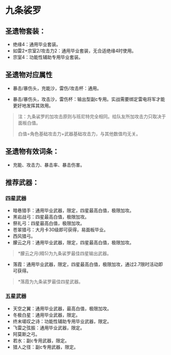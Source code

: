 # 九条裟罗

## 圣遗物套装：
- 绝缘4：通用毕业套装。
- 如雷2+宗室2/攻击力2：通用毕业套装，无合适绝缘4时使用。
- 宗室4：功能性辅助专用毕业套装。

## 圣遗物对应属性

- 暴击/暴伤头，充能沙，雷伤/攻击杯：通用。

- 暴击/暴伤头，攻击沙，雷伤杯：输出型副c专用。实战需要绑定雷电将军才能更好地发挥其效用。

>注：九条裟罗的加攻击原则与班尼特完全相同。给队友所加攻击力只取决于面板白值。
>
>白值=角色基础攻击力+武器基础攻击力，与其他数值均无关。

## 圣遗物有效词条：
- 充能、攻击力、暴击率、暴击伤害。

## 推荐武器：
### 四星武器
- 暗巷猎手：通用毕业武器，限定，四星最高白值，极限加攻。
- 黑岩战弓：四星最高白值，极限加攻。
- 祭礼弓：四星最高白值，极限加攻。
- 苍翠猎弓：大月卡30级即可获得，易面板毕业。
- 西风猎弓。
- 朦云之月：通用毕业武器，限定，四星最高白值，极限加攻。
> \*朦云之月(精5)为九条裟罗最佳四星输出武器。
- 落霞：通用毕业武器，限定，四星最高白值，极限加攻，通过2.7限时活动即可获得。
> \*落霞为九条裟罗最佳四星武器。

### 五星武器
- 天空之翼：通用毕业武器，最高白值，极限加攻。
- 冬极白星：通用毕业武器，限定。
- 终末嗟叹之诗：功能性辅助专用毕业武器，限定。
- 飞雷之弦振：通用毕业武器，限定。
- 阿莫斯之弓。
- 若水：副c专用武器，限定。
- 猎人之径：副c专用武器，限定。

